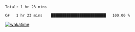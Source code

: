 <!--START_SECTION:waka-->
```text
Total: 1 hr 23 mins

C#   1 hr 23 mins    █████████████████████████   100.00 % 
```
<!--END_SECTION:waka-->
[![wakatime](https://wakatime.com/badge/user/6c2f442e-41b4-42e3-bc06-d5d8203ad1da.svg)](https://wakatime.com/@6c2f442e-41b4-42e3-bc06-d5d8203ad1da)
